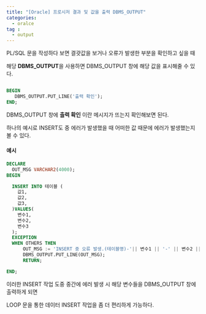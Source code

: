 ```yaml
---
title: "[Oracle] 프로시저 결과 및 값을 출력 DBMS_OUTPUT"
categories: 
  - oralce
tag :
  - output
---
```


PL/SQL 문을 작성하다 보면 결괏값을 보거나 오류가 발생한 부분을 확인하고 싶을 때

해당 **DBMS_OUTPUT**을 사용하면 DBMS_OUTPUT 창에 해당 값을 표시해줄 수 있다.

```sql

BEGIN
   DBMS_OUTPUT.PUT_LINE('출력 확인');
END;

```

DBMS_OUTPUT 창에 **출력 확인** 이란 메시지가 뜨는지 확인해보면 된다.


하나의 예시로 INSERT도 중 에러가 발생했을 때 어떠한 값 때문에 에러가 발생했는지 볼 수 있다.

#### 예시

```sql
DECLARE
  OUT_MSG VARCHAR2(4000);
BEGIN

  INSERT INTO 테이블 (
    값1,
    값2,
    값3,
  )VALUES(
    변수1,
    변수2,
    변수3
  );
  EXCEPTION 
  WHEN OTHERS THEN
      OUT_MSG := 'INSERT 중 오류 발생.(테이블명)-'|| 변수1 || '-' || 변수2 ||'-'|| 변수3 ||'-'||SQLERRM;
      DBMS_OUTPUT.PUT_LINE(OUT_MSG);
      RETURN;

END;

```

이러한 INSERT 작업 도중 중간에 에러 발생 시 해당 변수들을 DBMS_OUTPUT 창에 출력하게 되면

LOOP 문을 통한 데이터 INSERT 작업을 좀 더 편리하게 가능하다.